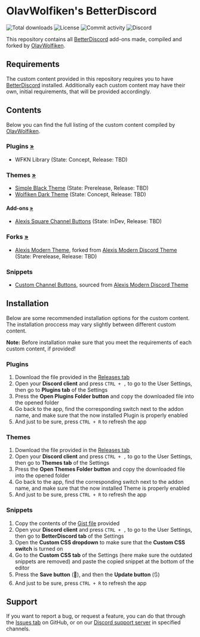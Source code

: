 # OlavWolfiken's BetterDiscord
![Total downloads](https://img.shields.io/github/downloads/OlavWolfiken/BetterDiscord/total) ![License](https://img.shields.io/github/license/OlavWolfiken/BetterDiscord) ![Commit activity](https://img.shields.io/github/commit-activity/w/OlavWolfiken/BetterDiscord) ![Discord](https://img.shields.io/discord/952631810397995098?label=support%20server&url=https://discord.gg/RYsm9RWv66)

This repository contains all [BetterDiscord](https://betterdiscord.app/) add-ons made, compiled and forked by [OlavWolfiken](https://github.com/OlavWolfiken).

## Requirements
The custom content provided in this repository requires you to have [BetterDiscord](https://betterdiscord.app/) installed. Additionally each custom content may have their own, initial requirements, that will be provided accordingly. 

## Contents
Below you can find the full listing of the custom content compiled by [OlavWolfiken](https://github.com/OlavWolfiken).

### Plugins [»](https://olavwolfiken.github.io/BetterDiscord/Plugins)
- WFKN Library (State: Concept, Release: TBD)

### Themes [»](https://olavwolfiken.github.io/BetterDiscord/Themes)
- [Simple Black Theme](https://olavwolfiken.github.io/BetterDiscord/Themes/Simple%20Black%20Theme/) (State: Prerelease, Release: TBD)
- [Wolfiken Dark Theme](https://olavwolfiken.github.io/BetterDiscord/Themes/Wolfiken%20Dark%20Theme/) (State: Concept, Release: TBD)

#### Add-ons [»](https://olavwolfiken.github.io/BetterDiscord/Themes/Add-ons)
- [Alexis Square Channel Buttons](https://olavwolfiken.github.io/BetterDiscord/Themes/Add-ons/Alexis%20Square%20Channel%20Buttons) (State: InDev, Release: TBD)

### Forks [»](https://olavwolfiken.github.io/BetterDiscord/Forks)
- [Alexis Modern Theme](https://olavwolfiken.github.io/AlexisModernTheme), forked from [Alexis Modern Discord Theme](https://github.com/AlexisJonsson/Alexisjonsson.github.io/tree/master/BetterDiscordAddons/Themes/) (State: Prerelease, Release: TBD)

### Snippets
- [Custom Channel Buttons](https://gist.github.com/OlavWolfiken/d864568f88a5662c851550d89c9c523c), sourced from [Alexis Modern Discord Theme](https://alexisjonsson.github.io/BetterDiscordAddons/Themes/modern-discord.theme.source.css)

## Installation
Below are some recommended installation options for the custom content. The installation proccess may vary slightly between different custom content. 

**Note:** Before installation make sure that you meet the requirements of each custom content, if provided!

### Plugins
1. Download the file provided in the [Releases tab](https://github.com/OlavWolfiken/BetterDiscord/releases)
2. Open your **Discord client** and press `CTRL + ,` to go to the User Settings, then go to **Plugins tab** of the Settings
3. Press the **Open Plugins Folder button** and copy the downloaded file into the opened folder
4. Go back to the app, find the corresponding switch next to the addon name, and make sure that the now installed Plugin is properly enabled
5. And just to be sure, press `CTRL + R` to refresh the app

### Themes
1. Download the file provided in the [Releases tab](https://github.com/OlavWolfiken/BetterDiscord/releases)
2. Open your **Discord client** and press `CTRL + ,` to go to the User Settings, then go to **Themes tab** of the Settings
3. Press the **Open Themes Folder button** and copy the downloaded file into the opened folder
4. Go back to the app, find the corresponding switch next to the addon name, and make sure that the now installed Theme is properly enabled
5. And just to be sure, press `CTRL + R` to refresh the app

### Snippets
1. Copy the contents of the [Gist file](https://gist.github.com/OlavWolfiken) provided
2. Open your **Discord client** and press `CTRL + ,` to go to the User Settings, then go to **BetterDiscord tab** of the Settings
3. Open the **Custom CSS dropdown** to make sure that the **Custom CSS switch** is turned on
4. Go to the **Custom CSS tab** of the Settings (here make sure the outdated snippets are removed) and paste the copied snippet at the bottom of the editor
5. Press the **Save button** (💾), and then the **Update button** (🔃)
6. And just to be sure, press `CTRL + R` to refresh the app

## Support
If you want to report a bug, or request a feature, you can do that through the [Issues tab](https://github.com/OlavWolfiken/BetterDiscord/issues/new/choose) on GitHub, or on our [Discord support server](https://discord.gg/RYsm9RWv66) in specified channels.
